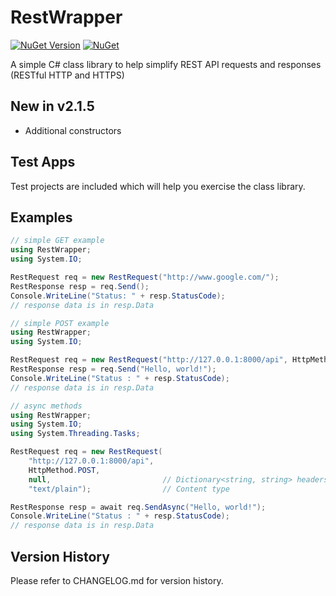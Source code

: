 # RestWrapper

[![NuGet Version](https://img.shields.io/nuget/v/RestWrapper.svg?style=flat)](https://www.nuget.org/packages/RestWrapper/) [![NuGet](https://img.shields.io/nuget/dt/RestWrapper.svg)](https://www.nuget.org/packages/RestWrapper) 

A simple C# class library to help simplify REST API requests and responses (RESTful HTTP and HTTPS)

## New in v2.1.5

- Additional constructors

## Test Apps

Test projects are included which will help you exercise the class library.
 
## Examples

```csharp
// simple GET example
using RestWrapper;
using System.IO;

RestRequest req = new RestRequest("http://www.google.com/");
RestResponse resp = req.Send();
Console.WriteLine("Status: " + resp.StatusCode);
// response data is in resp.Data
```

```csharp
// simple POST example
using RestWrapper;
using System.IO;

RestRequest req = new RestRequest("http://127.0.0.1:8000/api", HttpMethod.POST);
RestResponse resp = req.Send("Hello, world!");
Console.WriteLine("Status : " + resp.StatusCode);
// response data is in resp.Data
```

```csharp
// async methods
using RestWrapper;
using System.IO;
using System.Threading.Tasks;

RestRequest req = new RestRequest(
	"http://127.0.0.1:8000/api",
	HttpMethod.POST,
	null,                         // Dictionary<string, string> headers
	"text/plain");                // Content type

RestResponse resp = await req.SendAsync("Hello, world!");
Console.WriteLine("Status : " + resp.StatusCode);
// response data is in resp.Data
```

## Version History

Please refer to CHANGELOG.md for version history.

